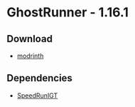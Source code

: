 # GhostRunner - 1.16.1

## Download
- [modrinth](https://modrinth.com/mod/ghost-runner)

## Dependencies
- [SpeedRunIGT](https://github.com/RedLime/SpeedRunIGT)